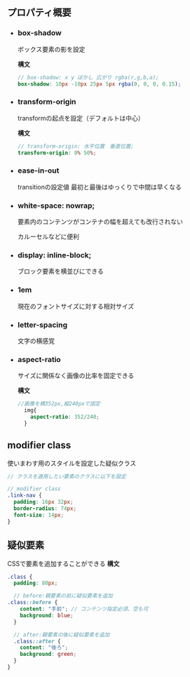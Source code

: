 ## プロパティ概要

- ### box-shadow

  ボックス要素の影を設定

  **構文**

  ```scss
  // box-shadow: x y ぼかし 広がり rgba(r,g,b,a);
  box-shadow: 10px -10px 25px 5px rgba(0, 0, 0, 0.15);
  ```

- ### transform-origin

  transformの起点を設定（デフォルトは中心）

  **構文**

  ```scss
  // transform-origin: 水平位置　垂直位置;
  transform-origin: 0% 50%;
  ```

- ### ease-in-out
  transitionの設定値
  最初と最後はゆっくりで中間は早くなる
- ### white-space: nowrap;
  要素内のコンテンツがコンテナの幅を超えても改行されない
  
  カルーセルなどに便利
- ### display: inline-block;
  ブロック要素を横並びにできる

- ### 1em
  現在のフォントサイズに対する相対サイズ
- ### letter-spacing
  文字の横感覚

- ### aspect-ratio
  サイズに関係なく画像の比率を固定できる

  **構文**

  ```scss
  //画像を横352px,縦240pxで固定
    img{
      aspect-ratio: 352/240;
    }
  ```

## modifier class

使いまわす用のスタイルを設定した疑似クラス

```scss
// クラスを適用したい要素のクラスに以下を設定

// modifier class
.link-nav {
  padding: 16px 32px;
  border-radius: 74px;
  font-size: 14px;
}
```

## 疑似要素

CSSで要素を追加することができる
**構文**

```scss
.class {
  padding: 80px;

  // before:親要素の前に疑似要素を追加
.class::before {
    content: "手前"; // コンテンツ指定必須、空も可
    background: blue;
  }

  // after:親要素の後に疑似要素を追加
  .class::after {
    content: "後ろ";
    background: green;
  }
}
```